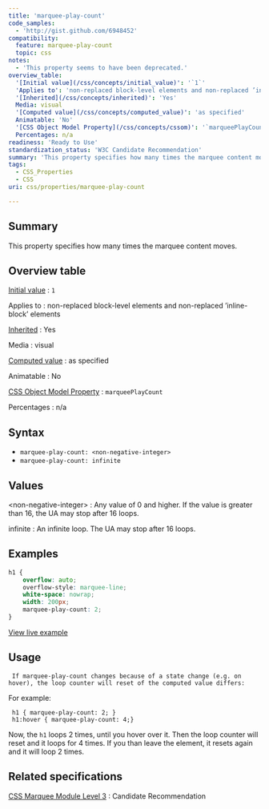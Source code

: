 ```yaml
---
title: 'marquee-play-count'
code_samples:
  - 'http://gist.github.com/6948452'
compatibility:
  feature: marquee-play-count
  topic: css
notes:
  - 'This property seems to have been deprecated.'
overview_table:
  '[Initial value](/css/concepts/initial_value)': '`1`'
  'Applies to': 'non-replaced block-level elements and non-replaced ’inline-block’ elements'
  '[Inherited](/css/concepts/inherited)': 'Yes'
  Media: visual
  '[Computed value](/css/concepts/computed_value)': 'as specified'
  Animatable: 'No'
  '[CSS Object Model Property](/css/concepts/cssom)': '`marqueePlayCount`'
  Percentages: n/a
readiness: 'Ready to Use'
standardization_status: 'W3C Candidate Recommendation'
summary: 'This property specifies how many times the marquee content moves.'
tags:
  - CSS_Properties
  - CSS
uri: css/properties/marquee-play-count

---
```

## Summary

This property specifies how many times the marquee content moves.

## Overview table

[Initial value](/css/concepts/initial_value)
:   `1`

Applies to
:   non-replaced block-level elements and non-replaced ’inline-block’ elements

[Inherited](/css/concepts/inherited)
:   Yes

Media
:   visual

[Computed value](/css/concepts/computed_value)
:   as specified

Animatable
:   No

[CSS Object Model Property](/css/concepts/cssom)
:   `marqueePlayCount`

Percentages
:   n/a

## Syntax

-   `marquee-play-count: <non-negative-integer>`
-   `marquee-play-count: infinite`

## Values

\<non-negative-integer\>
:   Any value of 0 and higher. If the value is greater than 16, the UA may stop after 16 loops.

infinite
:   An infinite loop. The UA may stop after 16 loops.

## Examples

``` css
h1 {
    overflow: auto;
    overflow-style: marquee-line;
    white-space: nowrap;
    width: 200px;
    marquee-play-count: 2;
}
```

[View live example](http://gist.github.com/6948452)

## Usage

     If marquee-play-count changes because of a state change (e.g. on hover), the loop counter will reset of the computed value differs:

For example:

     h1 { marquee-play-count: 2; }
     h1:hover { marquee-play-count: 4;}

Now, the `h1` loops 2 times, until you hover over it. Then the loop counter will reset and it loops for 4 times. If you than leave the element, it resets again and it will loop 2 times.

## Related specifications

[CSS Marquee Module Level 3](http://www.w3.org/TR/css3-marquee/#the-marquee-play-count)
:   Candidate Recommendation
